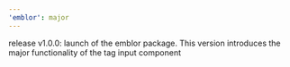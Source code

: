 ```yaml
---
'emblor': major
---
```


release v1.0.0: launch of the emblor package. This version introduces the major functionality of the tag input component
